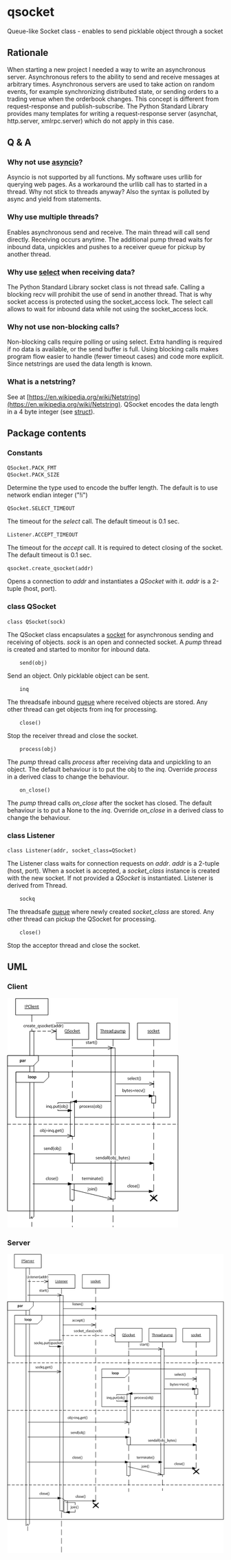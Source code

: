 # qsocket

Queue-like Socket class - enables to send picklable object through a socket

## Rationale
When starting a new project I needed a way to write an asynchronous server. Asynchronous refers to the ability to send and receive messages at arbitrary times. Asynchronous servers are used to take action on random events, for example synchronizing distributed state, or sending orders to a trading venue when the orderbook changes. This concept is different from request-response and publish-subscribe. The Python Standard Library provides many templates for writing a request-response server (asynchat, http.server, xmlrpc.server) which do not apply in this case.

## Q & A

### Why not use [asyncio](https://docs.python.org/3/library/asyncio.html)?
Asyncio is not supported by all functions. My software uses urllib for querying web pages. As a workaround the urllib call has to started in a thread. Why not stick to threads anyway? Also the syntax is polluted by async and yield from statements.  

### Why use multiple threads?
Enables asynchronous send and receive. The main thread will call send directly. Receiving occurs anytime. The additional pump thread waits for inbound data, unpickles and pushes to a receiver queue for pickup by another thread. 

### Why use [select](https://docs.python.org/3/library/select.html) when receiving data? 
The Python Standard Library socket class is not thread safe. Calling a blocking recv will prohibit the use of send in another thread. That is why socket access is protected using the socket_access lock. The select call allows to wait for inbound data while not using the socket_access lock. 

### Why not use non-blocking calls?
Non-blocking calls require polling or using select. Extra handling is required if no data is available, or the send buffer is full. Using blocking calls makes program flow easier to handle (fewer timeout cases) and code more explicit. Since netstrings are used the data length is known.

### What is a netstring?
See at [https://en.wikipedia.org/wiki/Netstring](https://en.wikipedia.org/wiki/Netstring). QSocket encodes the data length in a 4 byte integer (see [struct](https://docs.python.org/3/library/struct.html)).

## Package contents

### Constants
    QSocket.PACK_FMT
	QSocket.PACK_SIZE
Determine the type used to encode the buffer length. The default is to use network endian integer ("!i")

	QSocket.SELECT_TIMEOUT
The timeout for the *select* call. The default timeout is 0.1 sec.

	Listener.ACCEPT_TIMEOUT
The timeout for the *accept* call. It is required to detect closing of the socket. The default timeout is 0.1 sec.

	qsocket.create_qsocket(addr)
Opens a connection to *addr* and instantiates a *QSocket* with it. *addr* is a 2-tuple (host, port).

### class QSocket

	class QSocket(sock)
The QSocket class encapsulates a [socket](https://docs.python.org/3/library/socket.html) for asynchronous sending and receiving of objects. *sock* is an open and connected socket. A *pump* thread is created and started to monitor for inbound data.

		send(obj)
Send an object. Only picklable object can be sent. 

		inq
The threadsafe inbound [queue](https://docs.python.org/3/library/queue.html) where received objects are stored. Any other thread can get objects from inq for processing.

		close()
Stop the receiver thread and close the socket.

		process(obj)
The *pump* thread calls *process* after receiving data and unpickling to an object. The default behaviour is to put the obj to the *inq*. Override *process* in a derived class to change the behaviour. 

		on_close()
The *pump* thread calls *on_close* after the socket has closed. The default behaviour is to put a None to the *inq*. Override *on_close* in a derived class to change the behaviour.

### class Listener

	class Listener(addr, socket_class=QSocket)
The Listener class waits for connection requests on *addr*. *addr* is a 2-tuple (host, port). When a socket is accepted, a *socket_class* instance is created with the new socket. If not provided a *QSocket* is instantiated. Listener is derived from Thread. 

		sockq
The threadsafe [queue](https://docs.python.org/3/library/queue.html) where newly created *socket_class* are stored. Any other thread can pickup the QSocket for processing.

		close()
Stop the acceptor thread and close the socket.

## UML

### Client
![](UML-QSocket-Client.gif)

### Server
![](UML-QSocket-Server.gif)